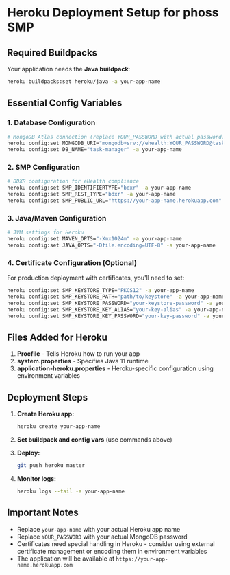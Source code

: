 # Heroku Deployment Setup for phoss SMP

## Required Buildpacks

Your application needs the **Java buildpack**:

```bash
heroku buildpacks:set heroku/java -a your-app-name
```

## Essential Config Variables

### 1. Database Configuration
```bash
# MongoDB Atlas connection (replace YOUR_PASSWORD with actual password)
heroku config:set MONGODB_URI="mongodb+srv://ehealth:YOUR_PASSWORD@task-manager.8i0tx.mongodb.net/task-manager?retryWrites=true&w=majority" -a your-app-name
heroku config:set DB_NAME="task-manager" -a your-app-name
```

### 2. SMP Configuration
```bash
# BDXR configuration for eHealth compliance
heroku config:set SMP_IDENTIFIERTYPE="bdxr" -a your-app-name
heroku config:set SMP_REST_TYPE="bdxr" -a your-app-name
heroku config:set SMP_PUBLIC_URL="https://your-app-name.herokuapp.com" -a your-app-name
```

### 3. Java/Maven Configuration
```bash
# JVM settings for Heroku
heroku config:set MAVEN_OPTS="-Xmx1024m" -a your-app-name
heroku config:set JAVA_OPTS="-Dfile.encoding=UTF-8" -a your-app-name
```

### 4. Certificate Configuration (Optional)
For production deployment with certificates, you'll need to set:
```bash
heroku config:set SMP_KEYSTORE_TYPE="PKCS12" -a your-app-name
heroku config:set SMP_KEYSTORE_PATH="path/to/keystore" -a your-app-name
heroku config:set SMP_KEYSTORE_PASSWORD="your-keystore-password" -a your-app-name
heroku config:set SMP_KEYSTORE_KEY_ALIAS="your-key-alias" -a your-app-name
heroku config:set SMP_KEYSTORE_KEY_PASSWORD="your-key-password" -a your-app-name
```

## Files Added for Heroku

1. **Procfile** - Tells Heroku how to run your app
2. **system.properties** - Specifies Java 11 runtime
3. **application-heroku.properties** - Heroku-specific configuration using environment variables

## Deployment Steps

1. **Create Heroku app:**
   ```bash
   heroku create your-app-name
   ```

2. **Set buildpack and config vars** (use commands above)

3. **Deploy:**
   ```bash
   git push heroku master
   ```

4. **Monitor logs:**
   ```bash
   heroku logs --tail -a your-app-name
   ```

## Important Notes

- Replace `your-app-name` with your actual Heroku app name
- Replace `YOUR_PASSWORD` with your actual MongoDB password
- Certificates need special handling in Heroku - consider using external certificate management or encoding them in environment variables
- The application will be available at `https://your-app-name.herokuapp.com`
